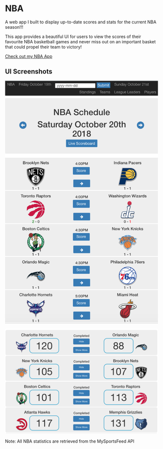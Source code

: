 # NBA

A web app I built to display up-to-date scores and stats for the current NBA season!!!

This app provides a beautiful UI for users to view the scores of their favourite NBA basketball games and never miss out on an important basket that could propel their team to victory!

[Check out my NBA App](https://serene-meadow-18864.herokuapp.com/)

## UI Screenshots

![Homepage](/img/1.png)

![scores](/img/2.png)

Note: All NBA statistics are retrieved from the MySportsFeed API
